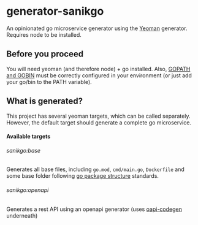 # generator-sanikgo

An opinionated go microservice generator using the [Yeoman](https://yeoman.io) generator. Requires node to be installed.

## Before you proceed

You will need yeoman (and therefore node) + go installed. Also, [GOPATH and GOBIN](https://essential-go.programming-books.io/gopath-goroot-gobin-d6da4b8481f94757bae43be1fdfa9e73) must be correctly configured in your environment (or just add your go/bin to the PATH variable).

## What is generated?

This project has several yeoman targets, which can be called separately. However, the default target should generate a complete go microservice.

#### Available targets

###### sanikgo:base

Generates all base files, including `go.mod`, `cmd/main.go`, `Dockerfile` and some base folder following [go package structure](https://github.com/golang-standards/project-layout) standards.

###### sanikgo:openapi

Generates a rest API using an openapi generator (uses [oapi-codegen](https://github.com/deepmap/oapi-codegen) underneath)
